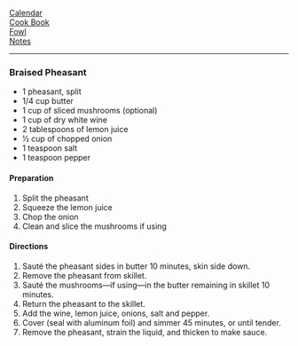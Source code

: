 [Calendar](https://github.com/vmsmith/EDT/blob/master/calendar.md)    
[Cook Book](https://github.com/vmsmith/CookBook/blob/master/README.md)      
[Fowl](https://github.com/vmsmith/CookBook/blob/master/poultry_fowl.md)     
[Notes](https://github.com/vmsmith/CookBook/blob/master/Notes.md)     

-----    

### Braised Pheasant   
* 1 pheasant, split   
* 1/4 cup butter   
* 1 cup of sliced mushrooms (optional)   
* 1 cup of dry white wine
* 2 tablespoons of lemon juice
* 1⁄2 cup of chopped onion
* 1 teaspoon salt
* 1 teaspoon pepper

#### Preparation   
1. Split the pheasant
2. Squeeze the lemon juice
3. Chop the onion
4. Clean and slice the mushrooms if using

#### Directions   
1. Sauté the pheasant sides in butter 10 minutes, skin side down.    
2. Remove the pheasant from  skillet.
3. Sauté the mushrooms—if using—in the butter remaining in skillet 10 minutes.
4. Return the pheasant to the skillet.
5. Add the wine, lemon juice, onions, salt and pepper.   
6. Cover (seal with aluminum foil) and simmer 45 minutes, or until tender.
7. Remove the pheasant, strain the liquid, and thicken to make sauce.   


